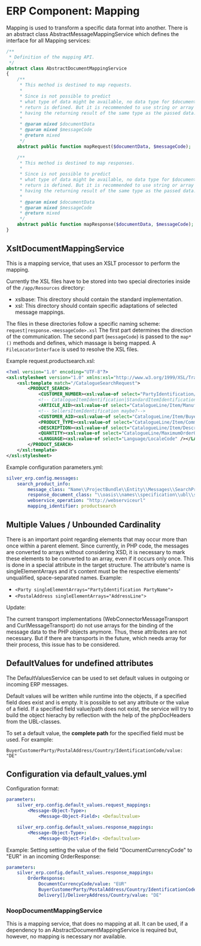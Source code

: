 # ERP Component: Mapping

Mapping is used to transform a specific data format into another. There is an abstract class AbstractMessageMappingService which defines the interface for all Mapping services:

``` php
/**
 * Definition of the mapping API.
 */
abstract class AbstractDocumentMappingService
{
    /**
     * This method is destined to map requests.
     *
     * Since is not possible to predict
     * what type of data might be available, no data type for $documentData and
     * return is defined. But it is recommended to use string or array and
     * having the returning result of the same type as the passed data.
     *
     * @param mixed $documentData
     * @param mixed $messageCode
     * @return mixed
     */
    abstract public function mapRequest($documentData, $messageCode);

    /**
     * This method is destined to map responses.
     *
     * Since is not possible to predict
     * what type of data might be available, no data type for $documentData and
     * return is defined. But it is recommended to use string or array and
     * having the returning result of the same type as the passed data.
     *
     * @param mixed $documentData
     * @param mixed $messageCode
     * @return mixed
     */
    abstract public function mapResponse($documentData, $messageCode);
}
```

## XsltDocumentMappingService

This is a mapping service, that uses an XSLT processor to perform the mapping.

Currently the XSL files have to be stored into two special directories inside of the `/app/Resources` directory:

- xslbase: This directory should contain the standard implementation.
- xsl: This directory should contain specific adaptations of selected message mappings.

The files in these directories follow a specific naming scheme: `request|response.<messageCode>.xsl` The first part determines the direction of the communication. The second part (`messageCode`) is passed to the `map*()` methods and defines, which massage is being mapped. A `FileLocatorInterface` is used to resolve the XSL files.

Example request.productsearch.xsl:

``` xml
<?xml version="1.0" encoding="UTF-8"?>
<xsl:stylesheet version="1.0" xmlns:xsl="http://www.w3.org/1999/XSL/Transform">
    <xsl:template match="/CatalogueSearchRequest">
        <PRODUCT_SEARCH>
            <CUSTOMER_NUMBER><xsl:value-of select="PartyIdentification/ID" /></CUSTOMER_NUMBER>
            <!-- CatalogueItemIdentification|StandardItemIdentification maybe? -->
            <ARTICLE_AID><xsl:value-of select="CatalogueLine/Item/ManufacturersItemIdentification/ID" /></ARTICLE_AID>
            <!-- SellersItemIdentification maybe?-->
            <CUSTOMER_AID><xsl:value-of select="CatalogueLine/Item/BuyersItemIdentification/ID" /></CUSTOMER_AID>
            <PRODUCT_TYPE><xsl:value-of select="CatalogueLine/Item/CommodityClassification/ItemClassificationCode" /></PRODUCT_TYPE>
            <DESCRIPTION><xsl:value-of select="CatalogueLine/Item/Description" /></DESCRIPTION>
            <QUANTITY><xsl:value-of select="CatalogueLine/MaximumOrderQuantity" /></QUANTITY>
            <LANGUAGE><xsl:value-of select="Language/LocaleCode" /></LANGUAGE>
        </PRODUCT_SEARCH>
    </xsl:template>
</xsl:stylesheet>
```

Example configuration parameters.yml:

``` yaml
silver_erp.config.messages:
    search_product_info:
        message_class: "Name\\ProjectBundle\\Entity\\Messages\\SearchProductInfoMessage"
        response_document_class: "\\oasis\\names\\specification\\ubl\\schema\\xsd\\OrderResponse_2\\OrderResponse"
        webservice_operation: "http://webserviceurl"
        mapping_identifier: productsearch
```

## Multiple Values / Unbounded Cardinality

There is an important point regarding elements that may occur more than once within a parent element. Since currently, in PHP code, the messages are converted to arrays without considering XSD, it is necessary to mark these elements to be converted to an array, even if it occurs only once. This is done in a special attribute in the target structure. The attribute's name is singleElementArrays and it's content must be the respective elements' unqualified, space-separated names. Example:

- `<Party singleElementArrays="PartyIdentification PartyName">`
- `<PostalAddress singleElementArrays="AddressLine">`

Update:

The current transport implementations (WebConnectorMessageTransport and CurlMessageTransport) do not use arrays for the binding of the message data to the PHP objects anymore. Thus, these attributes are not necessary. But if there are transports in the future, which needs array for their process, this issue has to be considered.

## DefaultValues for undefined attributes

The DefaultValuesService can be used to set default values in outgoing or incoming ERP messages.

Default values will be written while runtime into the objects, if a specified field does exist and is empty. It is possible to set any attribute or the value of a field. If a specified field value/path does not exist, the service will try to build the object hierachy by reflection with the help of the phpDocHeaders from the UBL-classes.

To set a default value, the **complete path** for the specified field must be used. For example:

`BuyerCustomerParty/PostalAddress/Country/IdentificationCode/value: "DE"`

## Configuration via default_values.yml

Configuration format:

``` yaml
parameters:
    silver_erp.config.default_values.request_mappings:
        <Message-Object-Type>:
            <Message-Object-Field>: <Defaultvalue>

    silver_erp.config.default_values.response_mappings:
        <Message-Object-Type>:
            <Message-Object-Field>: <Defaultvalue>
```

Example: Setting setting the value of the field "DocumentCurrencyCode" to "EUR" in an incoming OrderResponse:

``` yaml
parameters:
    silver_erp.config.default_values.response_mappings:
        OrderResponse:
            DocumentCurrencyCode/value: "EUR"
            BuyerCustomerParty/PostalAddress/Country/IdentificationCode/value: "DE"
            Delivery[]/DeliveryAddress/Country/value: "DE"
```

### NoopDocumentMappingService

This is a mapping service, that does no mapping at all. It can be used, if a dependency to an AbstractDocumentMappingService is required but, however, no mapping is necessary nor available.
